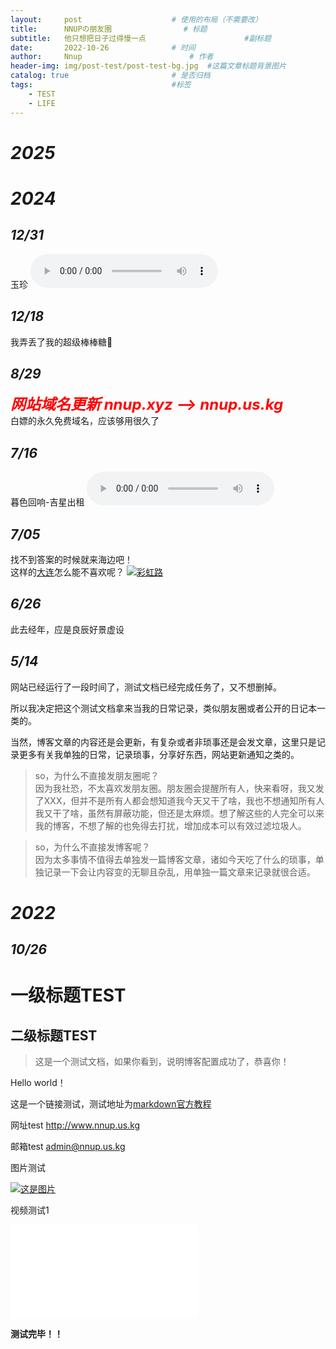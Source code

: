 ```yaml
---
layout:     post   				    # 使用的布局（不需要改）
title:      NNUPの朋友圈 				# 标题 
subtitle:   他只想把日子过得慢一点                      #副标题
date:       2022-10-26				# 时间
author:     Nnup 						# 作者
header-img: img/post-test/post-test-bg.jpg 	#这篇文章标题背景图片
catalog: true 						# 是否归档
tags:								#标签
    - TEST
    - LIFE
---
```

# *2025*

<!-- ## *01/24*
在大连我用了15g左右的铁氰化钾，可能毒性和剂量都太少。可这次我用了将近2g的氰化钾，失去意识超过1小时，不明白自己为什么活下来了，谁在救我？    

## *01/23*

再见，我不玩了 -->

# *2024*   

## *12/31*
玉珍
<audio id="audioPlayer" controls>
  <source src="/mic/玉珍.mp3" type="audio/mpeg">
</audio>

## *12/18*
我弄丢了我的超级棒棒糖🍭

## *8/29*
***<font color=red size=5>网站域名更新 nnup.xyz  -->  nnup.us.kg</font>***     
白嫖的永久免费域名，应该够用很久了

<!-- ## *8/07*
<iframe src="/books/法理学.pdf" width="100%" height="600px"></iframe>

## *7/23*
奈何自己羽翼未丰的时候，累到没办法思考 -->

## *7/16*
暮色回响-吉星出租
<audio id="audioPlayer" controls>
  <source src="/mic/暮色回响-吉星出租.mp3" type="audio/mpeg">
</audio>

<script>//音乐播放控制js
  document.getElementById('audioPlayer').volume = 0.2;
</script>


## *7/05*
找不到答案的时候就来海边吧！  
这样的[大连](https://b23.tv/c3hIrub "Bard雨落山川的个人空间-哔哩哔哩")怎么能不喜欢呢？
[![彩虹路](https://ep.bdcb.cn/xml/20240509/A16B509C_3.jpg "彩虹路")](https://bilibili.com/video/BV13S421d7JU)

## *6/26*
此去经年，应是良辰好景虚设

<!-- ## *6/11*
今天完成了所有毕业论文的任务，让大家见识见识我的“答辩”

![答辩](/img/post-test/20246111.jpg "答辩") -->

## *5/14*
网站已经运行了一段时间了，测试文档已经完成任务了，又不想删掉。   

所以我决定把这个测试文档拿来当我的日常记录，类似朋友圈或者公开的日记本一类的。   

当然，博客文章的内容还是会更新，有复杂或者非琐事还是会发文章，这里只是记录更多有关我单独的日常，记录琐事，分享好东西，网站更新通知之类的。   

> so，为什么不直接发朋友圈呢？   
> 因为我社恐，不太喜欢发朋友圈。朋友圈会提醒所有人，快来看呀，我又发了XXX，但并不是所有人都会想知道我今天又干了啥，我也不想通知所有人我又干了啥，虽然有屏蔽功能，但还是太麻烦。想了解这些的人完全可以来我的博客，不想了解的也免得去打扰，增加成本可以有效过滤垃圾人。

> so，为什么不直接发博客呢？    
> 因为太多事情不值得去单独发一篇博客文章，诸如今天吃了什么的琐事，单独记录一下会让内容变的无聊且杂乱，用单独一篇文章来记录就很合适。


















# *2022*   

## *10/26*

# 一级标题TEST

## 二级标题TEST

> 这是一个测试文档，如果你看到，说明博客配置成功了，恭喜你！  

Hello world！  

这是一个链接测试，测试地址为[markdown官方教程](https://markdown.com.cn "链接title测试")  

网址test <http://www.nnup.us.kg>  

邮箱test <admin@nnup.us.kg>  

图片测试  

[![这是图片](/img/post-test/post-test-01.jpg "图片title测试")](https://blog.nnup.us.kg/2022/10/26/01test/)  


视频测试1

<div class="iframe-container">
    <iframe src="//player.bilibili.com/player.html?isOutside=true&aid=554688456&bvid=BV1Rv4y1w7hA&cid=737167974&p=1&autoplay=0" scrolling="no" border="0" frameborder="no" framespacing="0" allowfullscreen="true"> </iframe>
</div>  

**测试完毕！！**
